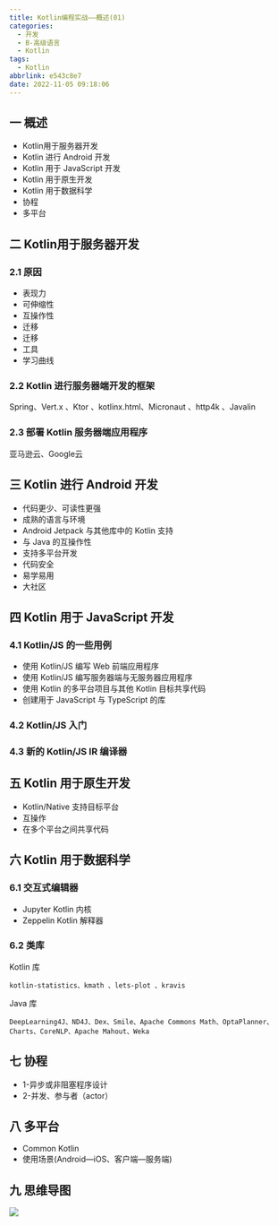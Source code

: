 ```yaml
---
title: Kotlin编程实战——概述(01)
categories:
  - 开发
  - B-高级语言
  - Kotlin
tags:
  - Kotlin
abbrlink: e543c8e7
date: 2022-11-05 09:18:06
---
```

## 一 概述

* Kotlin用于服务器开发
* Kotlin 进行 Android 开发
* Kotlin 用于 JavaScript 开发
* Kotlin 用于原生开发
* Kotlin 用于数据科学
* 协程
* 多平台

<!--more-->

## 二 Kotlin用于服务器开发

### 2.1 原因

* 表现力
* 可伸缩性
* 互操作性
* 迁移
* 迁移
* 工具
* 学习曲线

### 2.2 Kotlin 进行服务器端开发的框架

Spring、Vert.x 、Ktor 、kotlinx.html、Micronaut 、http4k 、Javalin 

### 2.3 部署 Kotlin 服务器端应用程序

亚马逊云、Google云

## 三 Kotlin 进行 Android 开发

* 代码更少、可读性更强
* 成熟的语言与环境
* Android Jetpack 与其他库中的 Kotlin 支持
* 与 Java 的互操作性
* 支持多平台开发
* 代码安全
* 易学易用
* 大社区

## 四 Kotlin 用于 JavaScript 开发

### 4.1 Kotlin/JS 的一些用例

* 使用 Kotlin/JS 编写 Web 前端应用程序
* 使用 Kotlin/JS 编写服务器端与无服务器应用程序
* 使用 Kotlin 的多平台项目与其他 Kotlin 目标共享代码
* 创建用于 JavaScript 与 TypeScript 的库

### 4.2 Kotlin/JS 入门

### 4.3 新的 Kotlin/JS IR 编译器

## 五 Kotlin 用于原生开发

* Kotlin/Native 支持目标平台
* 互操作
* 在多个平台之间共享代码

## 六 Kotlin 用于数据科学

### 6.1 交互式编辑器

* Jupyter Kotlin 内核
* Zeppelin Kotlin 解释器

### 6.2 类库

Kotlin 库

```
kotlin-statistics、kmath 、lets-plot 、kravis 
```

Java 库

```
DeepLearning4J、ND4J、Dex、Smile、Apache Commons Math、OptaPlanner、Charts、CoreNLP、Apache Mahout、Weka
```

## 七 协程

* 1-异步或非阻塞程序设计
* 2-并发、参与者（actor）

## 八 多平台

* Common Kotlin
* 使用场景(Android—iOS、客户端—服务端)

## 九 思维导图

![][1]



[1]:https://cdn.staticaly.com/gh/PGzxc/CDN/master/blog-kotlin/kotlin-learn-struct-1.png
